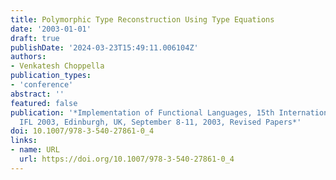 ```yaml
---
title: Polymorphic Type Reconstruction Using Type Equations
date: '2003-01-01'
draft: true
publishDate: '2024-03-23T15:49:11.006104Z'
authors:
- Venkatesh Choppella
publication_types:
- 'conference'
abstract: ''
featured: false
publication: '*Implementation of Functional Languages, 15th International Workshop,
  IFL 2003, Edinburgh, UK, September 8-11, 2003, Revised Papers*'
doi: 10.1007/978-3-540-27861-0_4
links:
- name: URL
  url: https://doi.org/10.1007/978-3-540-27861-0_4
---
```


